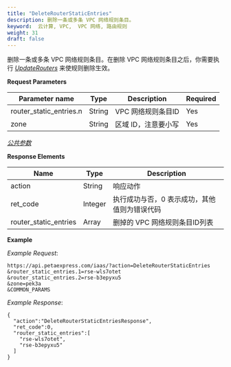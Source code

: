 ```yaml
---
title: "DeleteRouterStaticEntries"
description: 删除一条或多条 VPC 网络规则条目。
keyword:  云计算, VPC,  VPC 网络, 路由规则
weight: 31
draft: false
---
```




删除一条或多条 VPC 网络规则条目。在删除 VPC 网络规则条目之后，你需要执行 [_UpdateRouters_](../update_routers/) 来使规则删除生效。

**Request Parameters**

| Parameter name | Type | Description | Required |
| --- | --- | --- | --- |
| router_static_entries.n | String |  VPC 网络规则条目ID | Yes |
| zone | String | 区域 ID，注意要小写 | Yes |

[_公共参数_](../../get_api/parameters/)

**Response Elements**

| Name | Type | Description |
| --- | --- | --- |
| action | String | 响应动作 |
| ret_code | Integer | 执行成功与否，0 表示成功，其他值则为错误代码 |
| router_static_entries | Array | 删掉的 VPC 网络规则条目ID列表 |

**Example**

_Example Request_:

```
https://api.petaexpress.com/iaas/?action=DeleteRouterStaticEntries
&router_static_entries.1=rse-wls7otet
&router_static_entries.2=rse-b3epyxu5
&zone=pek3a
&COMMON_PARAMS
```

_Example Response_:

```
{
  "action":"DeleteRouterStaticEntriesResponse",
  "ret_code":0,
  "router_static_entries":[
    "rse-wls7otet",
    "rse-b3epyxu5"
  ]
}
```
